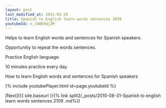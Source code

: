 ```yaml
---
layout: post
last_modified_at: 2021-03-29
title: Spanish to English learn words sentences 2039 
youtubeId: n_J4WE9djZM
---
```

 
 
Helps to learn English words and sentences for Spanish speakers.

Opportunitiy to repeat the words sentences. 

Practice English language. 
 
10 minutes practice every day. 
 
How to learn English words and sentences for Spanish speakers 
 
{% include youtubePlayer.html id=page.youtubeId %}
 
 
[Next]({{ site.baseurl }}{% link  split2/_posts/2015-08-31-Spanish to english learn words sentences 2109 .md%})
 
